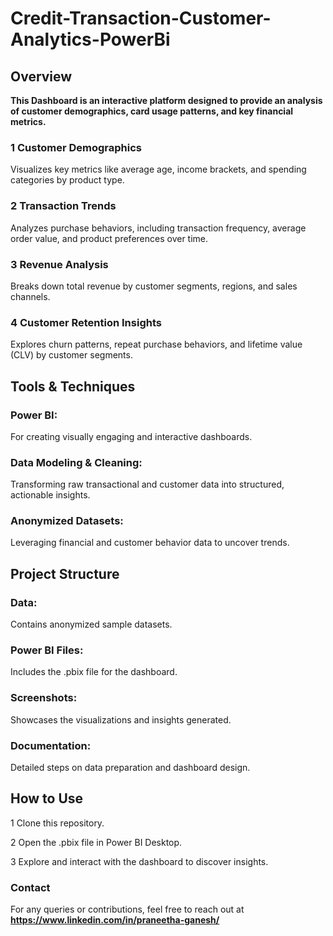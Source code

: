 # Credit-Transaction-Customer-Analytics-PowerBi

## Overview 
  **This Dashboard is an interactive platform designed to provide an analysis of customer demographics, card usage patterns, and key financial metrics.**
 
### 1 Customer Demographics
  Visualizes key metrics like average age, income brackets, and spending categories by product type.
  
### 2️ Transaction Trends
Analyzes purchase behaviors, including transaction frequency, average order value, and product preferences over time.

### 3️ Revenue Analysis
Breaks down total revenue by customer segments, regions, and sales channels.

### 4 Customer Retention Insights
Explores churn patterns, repeat purchase behaviors, and lifetime value (CLV) by customer segments.

## Tools & Techniques

### Power BI: 
  For creating visually engaging and interactive dashboards.
  
### Data Modeling & Cleaning: 
  Transforming raw transactional and customer data into structured, actionable insights.
  
### Anonymized Datasets: 
  Leveraging financial and customer behavior data to uncover trends.

## Project Structure

### Data: 
  Contains anonymized sample datasets.
  
### Power BI Files: 
  Includes the .pbix file for the dashboard.
  
### Screenshots: 
  Showcases the visualizations and insights generated.
  
### Documentation: 
Detailed steps on data preparation and dashboard design.

## How to Use
1 Clone this repository.

2 Open the .pbix file in Power BI Desktop.

3 Explore and interact with the dashboard to discover insights.

### Contact
For any queries or contributions, feel free to reach out at **https://www.linkedin.com/in/praneetha-ganesh/**
